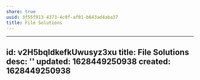```yaml
---
share: true
uuid: 3f55f913-4373-4c0f-af01-b643ad4aba37
title: File Solutions
---
```

---
id: v2H5bqldkefkUwusyz3xu
title: File Solutions
desc: ''
updated: 1628449250938
created: 1628449250938
---

